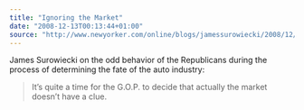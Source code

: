 ```yaml
---
title: "Ignoring the Market"
date: "2008-12-13T00:13:44+01:00"
source: "http://www.newyorker.com/online/blogs/jamessurowiecki/2008/12/ignoring-the-ma.html"
---
```


James Surowiecki on the odd behavior of the Republicans during the process of determining the fate of the auto industry:

> It’s quite a time for the G.O.P. to decide that actually the market doesn’t have a clue.

